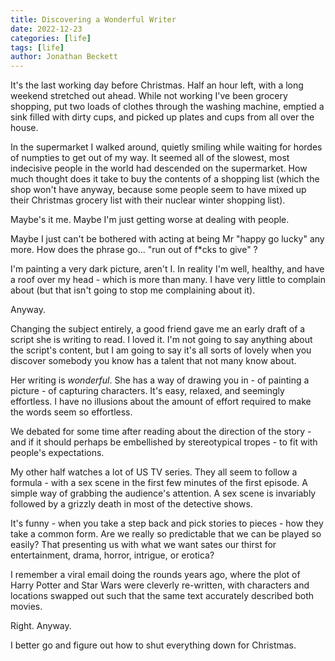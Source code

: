 ```yaml
---
title: Discovering a Wonderful Writer
date: 2022-12-23
categories: [life]
tags: [life]
author: Jonathan Beckett
---
```


It's the last working day before Christmas. Half an hour left, with a long weekend stretched out ahead. While not working I've been grocery shopping, put two loads of clothes through the washing machine, emptied a sink filled with dirty cups, and picked up plates and cups from all over the house.

In the supermarket I walked around, quietly smiling while waiting for hordes of numpties to get out of my way. It seemed all of the slowest, most indecisive people in the world had descended on the supermarket. How much thought does it take to buy the contents of a shopping list (which the shop won't have anyway, because some people seem to have mixed up their Christmas grocery list with their nuclear winter shopping list).

Maybe's it me. Maybe I'm just getting worse at dealing with people.

Maybe I just can't be bothered with acting at being Mr "happy go lucky" any more. How does the phrase go... "run out of f*cks to give" ?

I'm painting a very dark picture, aren't I. In reality I'm well, healthy, and have a roof over my head - which is more than many. I have very little to complain about (but that isn't going to stop me complaining about it).

Anyway.

Changing the subject entirely, a good friend gave me an early draft of a script she is writing to read. I loved it. I'm not going to say anything about the script's content, but I am going to say it's all sorts of lovely when you discover somebody you know has a talent that not many know about.

Her writing is *wonderful*. She has a way of drawing you in - of painting a picture - of capturing characters. It's easy, relaxed, and seemingly effortless. I have no illusions about the amount of effort required to make the words seem so effortless.

We debated for some time after reading about the direction of the story - and if it should perhaps be embellished by stereotypical tropes - to fit with people's expectations.

My other half watches a lot of US TV series. They all seem to follow a formula - with a sex scene in the first few minutes of the first episode. A simple way of grabbing the audience's attention. A sex scene is invariably followed by a grizzly death in most of the detective shows.

It's funny - when you take a step back and pick stories to pieces - how they take a common form. Are we really so predictable that we can be played so easily? That presenting us with what we want sates our thirst for entertainment, drama, horror, intrigue, or erotica?

I remember a viral email doing the rounds years ago, where the plot of Harry Potter and Star Wars were cleverly re-written, with characters and locations swapped out such that the same text accurately described both movies.

Right. Anyway.

I better go and figure out how to shut everything down for Christmas.